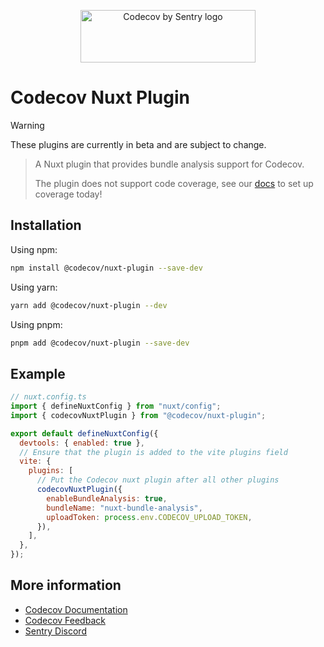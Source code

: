 <p align="center">
  <a href="https://about.codecov.io" target="_blank">
    <img src="https://about.codecov.io/wp-content/themes/codecov/assets/brand/sentry-cobranding/logos/codecov-by-sentry-logo.svg" alt="Codecov by Sentry logo" width="280" height="84">
  </a>
</p>

# Codecov Nuxt Plugin

> [!WARNING]  
> These plugins are currently in beta and are subject to change.

> A Nuxt plugin that provides bundle analysis support for Codecov.
>
> The plugin does not support code coverage, see our [docs](https://docs.codecov.com/docs/quick-start) to set up coverage today!

## Installation

Using npm:

```bash
npm install @codecov/nuxt-plugin --save-dev
```

Using yarn:

```bash
yarn add @codecov/nuxt-plugin --dev
```

Using pnpm:

```bash
pnpm add @codecov/nuxt-plugin --save-dev
```

## Example

```js
// nuxt.config.ts
import { defineNuxtConfig } from "nuxt/config";
import { codecovNuxtPlugin } from "@codecov/nuxt-plugin";

export default defineNuxtConfig({
  devtools: { enabled: true },
  // Ensure that the plugin is added to the vite plugins field
  vite: {
    plugins: [
      // Put the Codecov nuxt plugin after all other plugins
      codecovNuxtPlugin({
        enableBundleAnalysis: true,
        bundleName: "nuxt-bundle-analysis",
        uploadToken: process.env.CODECOV_UPLOAD_TOKEN,
      }),
    ],
  },
});
```

## More information

- [Codecov Documentation](https://docs.codecov.com/docs)
- [Codecov Feedback](https://github.com/codecov/feedback/discussions)
- [Sentry Discord](https://discord.gg/Ww9hbqr)
